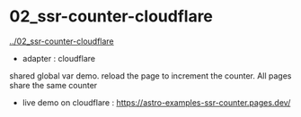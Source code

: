 # 02_ssr-counter-cloudflare
[../02_ssr-counter-cloudflare](../02_ssr-counter-cloudflare)

* adapter : cloudflare

shared global var demo. reload the page to increment the counter. All pages share the same counter

* live demo on cloudflare : https://astro-examples-ssr-counter.pages.dev/
